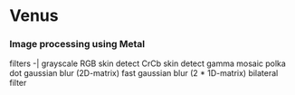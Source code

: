 # Venus

### Image processing using Metal

filters
-|
grayscale
RGB skin detect
CrCb skin detect
gamma
mosaic
polka dot
gaussian blur (2D-matrix)
fast gaussian blur (2 * 1D-matrix)
bilateral filter

